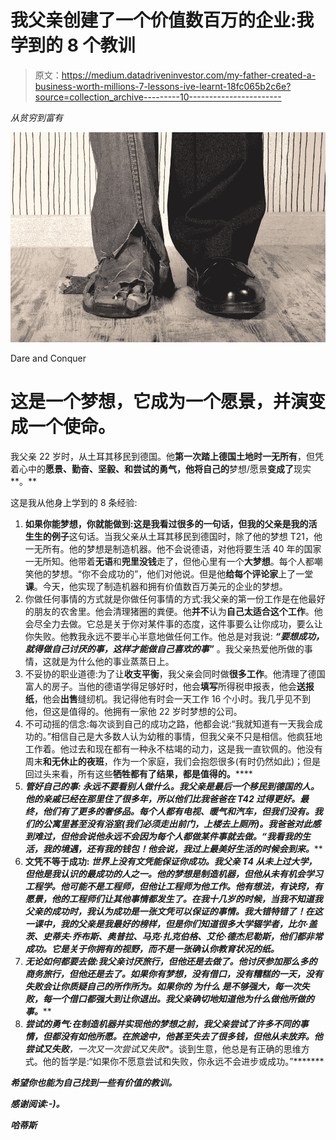 # 我父亲创建了一个价值数百万的企业:我学到的 8 个教训

> 原文：<https://medium.datadriveninvestor.com/my-father-created-a-business-worth-millions-7-lessons-ive-learnt-18fc065b2c6e?source=collection_archive---------10----------------------->

*从贫穷到富有*

![](img/4142da625dc22c6830fa9d1355fb1b97.png)

Dare and Conquer

# 这是一个梦想，它成为一个愿景，并演变成一个使命。

我父亲 22 岁时，从土耳其移民到德国。他**第一次踏上德国土地时一无所有**，但凭着心中的**愿景、勤奋、坚毅、**和尝试的**勇气，他将自己的**梦想/愿景**变成了**现实**。**

这是我从他身上学到的 8 条经验:

1.  **如果你能梦想，你就能做到:**这是我看过很多的一句话，但我的父亲是**我的活生生的例子**这句话。当我父亲从土耳其移民到德国时，除了他的梦想 T21，他一无所有。他的梦想是制造机器。他不会说德语，对他将要生活 40 年的国家一无所知。他带着**无语**和**兜里没钱**走了，但他心里有一个**大梦想**。每个人都嘲笑他的梦想。“你不会成功的”，他们对他说。但是他**给每个评论家**上了一堂**课**。今天，他实现了制造机器和拥有价值数百万美元的企业的梦想。
2.  你做任何事情的方式就是你做任何事情的方式:我父亲的第一份工作是在他最好的朋友的农舍里。他会清理猪圈的粪便。他**并不**认为**自己太适合这个工作**。他会尽全力去做。它总是关于你对某件事的态度，这件事要么让你成功，要么让你失败。他教我永远不要半心半意地做任何工作。他总是对我说: ***“要想成功，就得做自己讨厌的事，这样才能做自己喜欢的事”*** 。我父亲热爱他所做的事情，这就是为什么他的事业蒸蒸日上。
3.  不妥协的职业道德:为了让**收支平衡**，我父亲会同时做**很多工作**。他清理了德国富人的房子。当他的德语学得足够好时，他会**填写**所得税申报表，他会**送报纸**，他会**出售**缝纫机。我记得他有时会一天工作 16 个小时。我几乎见不到他，但这是值得的。他拥有一家他 22 岁时梦想的公司。
4.  不可动摇的信念:每次谈到自己的成功之路，他都会说:“我就知道有一天我会成功的。”相信自己是大多数人认为幼稚的事情，但我父亲不只是相信。他疯狂地工作着。他过去和现在都有一种永不枯竭的动力，这是我一直钦佩的。他没有周末**和无休止的夜班**，作为一个家庭，我们会抱怨很多(有时仍然如此)；但是回过头来看，所有这些**牺牲都有了结果，都是值得的。******
5.  ******管好自己的事:** *永远不要看别人做什么*。我父亲是最后一个移民到德国的人。他的亲戚已经在那里住了很多年，所以他们比我爸爸在 T42 过得更好。最终，他们有了更多的奢侈品。每个人都有电视、暖气和汽车，但我们没有。我们的公寓里甚至没有浴室(我们必须走出前门，上楼去上厕所)。我爸爸对此感到难过，但他会说他永远不会因为每个人都做某件事就去做。*“我看我的生活，我的境遇，还有我的钱包！他会说，我过上最美好生活的时候会到来。*****
6.  ****文凭不等于成功: *世界上没有文凭能保证你成功。我父亲 T4 从未上过大学，但他是我认识的最成功的人之一。他的梦想是制造机器，但他从未有机会学习工程学。他可能不是工程师，但他让工程师为他工作。他有**想法**，有**诀窍**，有**愿景**，他的工程师们让其他事情都发生了。在我十几岁的时候，当我不知道我父亲的成功时，我认为成功是一张文凭可以保证的事情。我大错特错了！在这一课中，我的父亲是我最好的榜样，但是你们知道很多大学辍学者，比尔·盖茨、史蒂夫·乔布斯、奥普拉、马克·扎克伯格、艾伦·德杰尼勒斯，他们都非常成功。它是关于你拥有的视野，而不是一张确认你教育状况的纸。*****
7.  ****无论如何都要去做:我父亲讨厌旅行，但他还是去做了。他讨厌参加那么多的商务旅行，但他还是去了。如果你有梦想，没有借口，没有糟糕的一天，没有失败会让你质疑自己的所作所为。如果你的 ***为什么*** 是**不够强大**，每一次失败，每一个借口都强大到**让你退出**。我父亲确切地知道*他为什么做他所做的事。*****
8.  *****尝试的勇气:在制造机器并实现他的梦想之前，我父亲尝试了许多不同的事情，但都没有如他所愿。在旅途中，他甚至失去了很多钱，但他从未放弃。他**尝试又失败**，一次又一次尝试又失败**。谈到生意，他总是有正确的思维方式。他的哲学是:“如果你不愿意尝试和失败，你永远不会进步或成功。”*******

*******希望你也能为自己找到一些有价值的教训。*******

*******感谢阅读:-)。*******

*******哈蒂斯*******